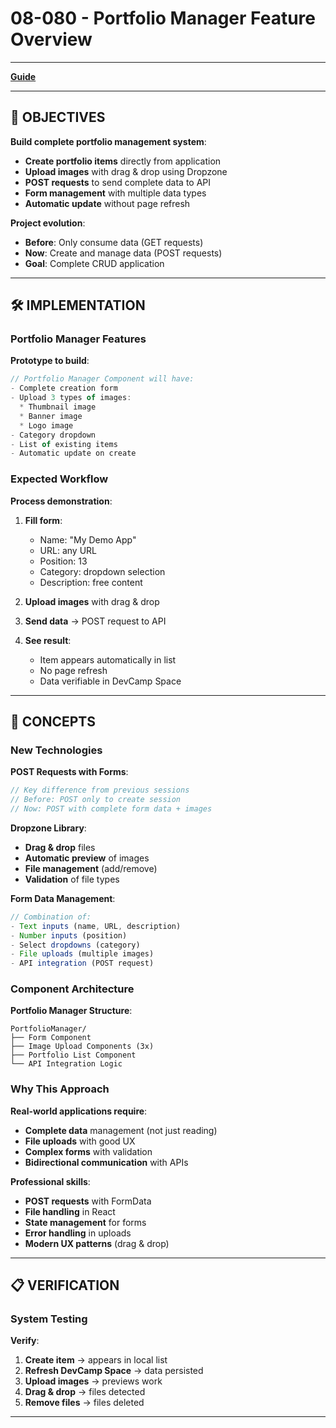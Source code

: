 # 08-080 - Portfolio Manager Feature Overview

---

**[Guide](https://devcamp.com/pt-full-stack-development-javascript-python-react/guide/portfolio-manager-feature-overview)**

---

## 🎯 OBJECTIVES

**Build complete portfolio management system**:

- **Create portfolio items** directly from application
- **Upload images** with drag & drop using Dropzone
- **POST requests** to send complete data to API
- **Form management** with multiple data types
- **Automatic update** without page refresh

**Project evolution**:

- **Before**: Only consume data (GET requests)
- **Now**: Create and manage data (POST requests)
- **Goal**: Complete CRUD application

---

## 🛠️ IMPLEMENTATION

### Portfolio Manager Features

**Prototype to build**:

```javascript
// Portfolio Manager Component will have:
- Complete creation form
- Upload 3 types of images:
  * Thumbnail image
  * Banner image  
  * Logo image
- Category dropdown
- List of existing items
- Automatic update on create
```

### Expected Workflow

**Process demonstration**:

1. **Fill form**:
   
   - Name: "My Demo App"
   - URL: any URL
   - Position: 13
   - Category: dropdown selection
   - Description: free content

2. **Upload images** with drag & drop

3. **Send data** → POST request to API

4. **See result**:
   
   - Item appears automatically in list
   - No page refresh
   - Data verifiable in DevCamp Space

---

## 🔧 CONCEPTS

### New Technologies

**POST Requests with Forms**:

```javascript
// Key difference from previous sessions
// Before: POST only to create session
// Now: POST with complete form data + images
```

**Dropzone Library**:

- **Drag & drop** files
- **Automatic preview** of images
- **File management** (add/remove)
- **Validation** of file types

**Form Data Management**:

```javascript
// Combination of:
- Text inputs (name, URL, description)
- Number inputs (position)
- Select dropdowns (category)
- File uploads (multiple images)
- API integration (POST request)
```

### Component Architecture

**Portfolio Manager Structure**:

```
PortfolioManager/
├── Form Component
├── Image Upload Components (3x)
├── Portfolio List Component
└── API Integration Logic
```

### Why This Approach

**Real-world applications require**:

- **Complete data** management (not just reading)
- **File uploads** with good UX
- **Complex forms** with validation
- **Bidirectional communication** with APIs

**Professional skills**:

- **POST requests** with FormData
- **File handling** in React
- **State management** for forms
- **Error handling** in uploads
- **Modern UX patterns** (drag & drop)

---

## 📋 VERIFICATION

### System Testing

**Verify**:

1. **Create item** → appears in local list
2. **Refresh DevCamp Space** → data persisted
3. **Upload images** → previews work
4. **Drag & drop** → files detected
5. **Remove files** → files deleted

---
